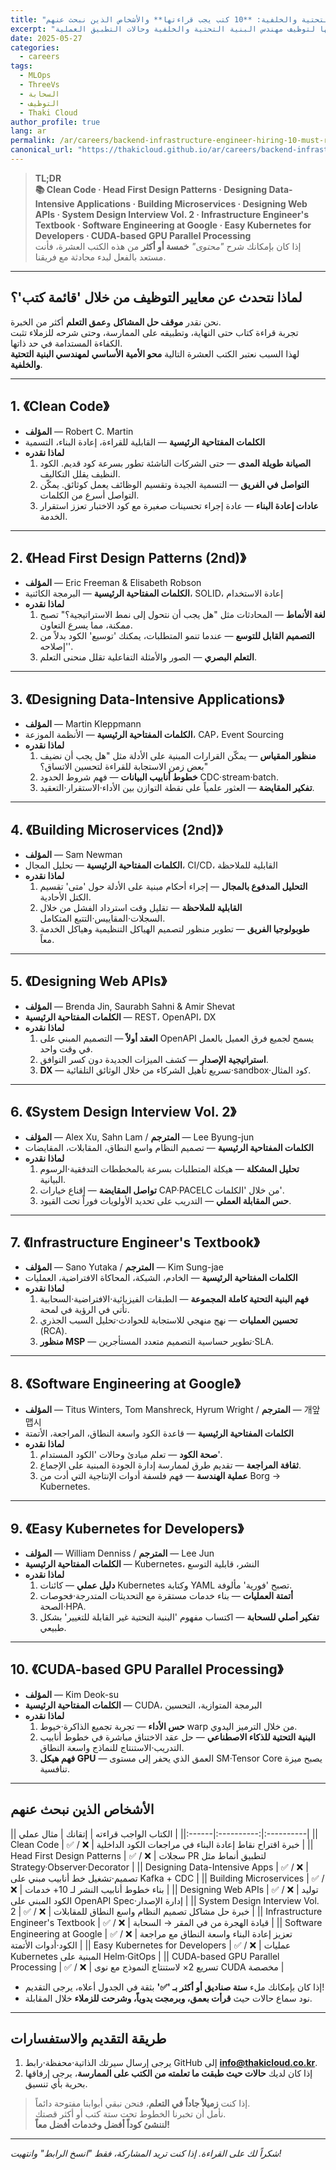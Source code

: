 ```yaml
---
title: "توظيف مهندس البنية التحتية والخلفية: **10 كتب يجب قراءتها** والأشخاص الذين نبحث عنهم"
excerpt: "تقديم الملف المثالي للمرشح ومعايير التوظيف من خلال 10 كتب يجب قراءتها لتوظيف مهندس البنية التحتية والخلفية وحالات التطبيق العملية."
date: 2025-05-27
categories:
  - careers
tags:
  - MLOps
  - ThreeVs
  - السحابة
  - التوظيف
  - Thaki Cloud
author_profile: true
lang: ar
permalink: /ar/careers/backend-infrastructure-engineer-hiring-10-must-read-books/
canonical_url: "https://thakicloud.github.io/ar/careers/backend-infrastructure-engineer-hiring-10-must-read-books/"
---
```


> **TL;DR**  
> **📚 Clean Code · Head First Design Patterns · Designing Data-Intensive Applications · Building Microservices · Designing Web APIs · System Design Interview Vol. 2 · Infrastructure Engineer's Textbook · Software Engineering at Google · Easy Kubernetes for Developers · CUDA-based GPU Parallel Processing**  
> إذا كان بإمكانك شرح *"محتوى"* **خمسة أو أكثر** من هذه الكتب العشرة، فأنت مستعد بالفعل لبدء محادثة مع فريقنا.

---

## لماذا نتحدث عن معايير التوظيف من خلال 'قائمة كتب'؟

نحن نقدر **موقف حل المشاكل** و**عمق التعلم** أكثر من الخبرة.  
تجربة قراءة كتاب حتى النهاية، وتطبيقه على الممارسة، وحتى شرحه للزملاء تثبت الكفاءة المستدامة في حد ذاتها.  
لهذا السبب نعتبر الكتب العشرة التالية **محو الأمية الأساسي لمهندسي البنية التحتية والخلفية**.

---

## 1. 《Clean Code》

* **المؤلف** — Robert C. Martin  
* **الكلمات المفتاحية الرئيسية** — القابلية للقراءة، إعادة البناء، التسمية  
* **لماذا نقدره**  
  1. **الصيانة طويلة المدى** — حتى الشركات الناشئة تطور بسرعة كود قديم. الكود النظيف يقلل التكاليف.  
  2. **التواصل في الفريق** — التسمية الجيدة وتقسيم الوظائف يعمل كوثائق. يمكّن التواصل أسرع من الكلمات.  
  3. **عادات إعادة البناء** — عادة إجراء تحسينات صغيرة مع كود الاختبار تعزز استقرار الخدمة.

---

## 2. 《Head First Design Patterns (2nd)》

* **المؤلف** — Eric Freeman & Elisabeth Robson  
* **الكلمات المفتاحية الرئيسية** — البرمجة الكائنية، SOLID، إعادة الاستخدام  
* **لماذا نقدره**  
  1. **لغة الأنماط** — المحادثات مثل "هل يجب أن نتحول إلى نمط الاستراتيجية؟" تصبح ممكنة، مما يسرع التعاون.  
  2. **التصميم القابل للتوسع** — عندما تنمو المتطلبات، يمكنك 'توسيع' الكود بدلاً من 'إصلاحه'.  
  3. **التعلم البصري** — الصور والأمثلة التفاعلية تقلل منحنى التعلم.

---

## 3. 《Designing Data-Intensive Applications》

* **المؤلف** — Martin Kleppmann  
* **الكلمات المفتاحية الرئيسية** — الأنظمة الموزعة، CAP، Event Sourcing  
* **لماذا نقدره**  
  1. **منظور المقياس** — يمكّن القرارات المبنية على الأدلة مثل "هل يجب أن نضيف بعض زمن الاستجابة للقراءة لتحسين الاتساق؟"  
  2. **خطوط أنابيب البيانات** — فهم شروط الحدود CDC·stream·batch.  
  3. **تفكير المقايضة** — العثور علمياً على نقطة التوازن بين الأداء·الاستقرار·التعقيد.

---

## 4. 《Building Microservices (2nd)》

* **المؤلف** — Sam Newman  
* **الكلمات المفتاحية الرئيسية** — تحليل المجال، CI/CD، القابلية للملاحظة  
* **لماذا نقدره**  
  1. **التحليل المدفوع بالمجال** — إجراء أحكام مبنية على الأدلة حول 'متى' تقسيم الكتل الأحادية.  
  2. **القابلية للملاحظة** — تقليل وقت استرداد الفشل من خلال السجلات·المقاييس·التتبع المتكامل.  
  3. **طوبولوجيا الفريق** — تطوير منظور لتصميم الهياكل التنظيمية وهياكل الخدمة معاً.

---

## 5. 《Designing Web APIs》

* **المؤلف** — Brenda Jin, Saurabh Sahni & Amir Shevat  
* **الكلمات المفتاحية الرئيسية** — REST، OpenAPI، DX  
* **لماذا نقدره**  
  1. **العقد أولاً** — التصميم المبني على OpenAPI يسمح لجميع فرق العميل بالعمل في وقت واحد.  
  2. **استراتيجية الإصدار** — كشف الميزات الجديدة دون كسر التوافق.  
  3. **DX** — تسريع تأهيل الشركاء من خلال الوثائق التلقائية·sandbox·كود المثال.

---

## 6. 《System Design Interview Vol. 2》

* **المؤلف** — Alex Xu, Sahn Lam / **المترجم** — Lee Byung-jun  
* **الكلمات المفتاحية الرئيسية** — تصميم النظام واسع النطاق، المقابلات، المقايضات  
* **لماذا نقدره**  
  1. **تحليل المشكلة** — هيكلة المتطلبات بسرعة بالمخططات التدفقية·الرسوم البيانية.  
  2. **تواصل المقايضة** — إقناع خيارات CAP·PACELC من خلال 'الكلمات'.  
  3. **حس المقابلة العملي** — التدريب على تحديد الأولويات فوراً تحت القيود.

---

## 7. 《Infrastructure Engineer's Textbook》

* **المؤلف** — Sano Yutaka / **المترجم** — Kim Sung-jae  
* **الكلمات المفتاحية الرئيسية** — الخادم، الشبكة، المحاكاة الافتراضية، العمليات  
* **لماذا نقدره**  
  1. **فهم البنية التحتية كاملة المجموعة** — الطبقات الفيزيائية·الافتراضية·السحابية تأتي في الرؤية في لمحة.  
  2. **تحسين العمليات** — نهج منهجي للاستجابة للحوادث·تحليل السبب الجذري (RCA).  
  3. **منظور MSP** — تطوير حساسية التصميم متعدد المستأجرين·SLA.

---

## 8. 《Software Engineering at Google》

* **المؤلف** — Titus Winters, Tom Manshreck, Hyrum Wright / **المترجم** — 개앞맵시  
* **الكلمات المفتاحية الرئيسية** — قاعدة الكود واسعة النطاق، المراجعة، الأتمتة  
* **لماذا نقدره**  
  1. **صحة الكود** — تعلم مبادئ وحالات 'الكود المستدام'.  
  2. **ثقافة المراجعة** — تقديم طرق لممارسة إدارة الجودة المبنية على الإجماع.  
  3. **عملية الهندسة** — فهم فلسفة أدوات الإنتاجية التي أدت من Borg → Kubernetes.

---

## 9. 《Easy Kubernetes for Developers》

* **المؤلف** — William Denniss / **المترجم** — Lee Jun  
* **الكلمات المفتاحية الرئيسية** — Kubernetes، النشر، قابلية التوسع  
* **لماذا نقدره**  
  1. **دليل عملي** — كائنات Kubernetes وكتابة YAML تصبح 'فورية' مألوفة.  
  2. **أتمتة العمليات** — بناء خدمات مستقرة مع التحديثات المتدرجة·فحوصات الصحة·HPA.  
  3. **تفكير أصلي للسحابة** — اكتساب مفهوم 'البنية التحتية غير القابلة للتغيير' بشكل طبيعي.

---

## 10. 《CUDA-based GPU Parallel Processing》

* **المؤلف** — Kim Deok-su  
* **الكلمات المفتاحية الرئيسية** — CUDA، البرمجة المتوازية، التحسين  
* **لماذا نقدره**  
  1. **حس الأداء** — تجربة تجميع الذاكرة·خيوط warp من خلال الترميز اليدوي.  
  2. **البنية التحتية للذكاء الاصطناعي** — حل عقد الاختناق مباشرة في خطوط أنابيب التدريب·الاستنتاج للنماذج واسعة النطاق.  
  3. **فهم هيكل GPU** — العمق الذي يحفر إلى مستوى SM·Tensor Core يصبح ميزة تنافسية.

---

## الأشخاص الذين نبحث عنهم

|| الكتاب الواجب قراءته | إتقانك | مثال عملي |
||:------|:----------:|:----------|
|| Clean Code | ✅ / ❌ | خبرة اقتراح نقاط إعادة البناء في مراجعات الكود الداخلية |
|| Head First Design Patterns | ✅ / ❌ | سجلات PR لتطبيق أنماط مثل Strategy·Observer·Decorator |
|| Designing Data-Intensive Apps | ✅ / ❌ | تصميم·تشغيل خط أنابيب مبني على Kafka + CDC |
|| Building Microservices | ✅ / ❌ | بناء خطوط أنابيب النشر لـ 10+ خدمات |
|| Designing Web APIs | ✅ / ❌ | توليد الكود المبني على OpenAPI Spec·إدارة الإصدار |
|| System Design Interview Vol. 2 | ✅ / ❌ | خبرة حل مشاكل تصميم النظام واسع النطاق للمقابلات |
|| Infrastructure Engineer's Textbook | ✅ / ❌ | قيادة الهجرة من في المقر → السحابة |
|| Software Engineering at Google | ✅ / ❌ | تعزيز إعادة البناء واسعة النطاق مع مراجعة الكود·أدوات الأتمتة |
|| Easy Kubernetes for Developers | ✅ / ❌ | عمليات Kubernetes المبنية على Helm·GitOps |
|| CUDA-based GPU Parallel Processing | ✅ / ❌ | تسريع 2× لاستنتاج النموذج مع نوى CUDA مخصصة |

* إذا كان بإمكانك ملء **ستة صناديق أو أكثر بـ '✅'** بثقة في الجدول أعلاه، يرجى التقديم!  
* نود سماع حالات حيث **قرأت بعمق، وبرمجت يدوياً، وشرحت للزملاء** خلال المقابلة.

---

## طريقة التقديم والاستفسارات

1. يرجى إرسال سيرتك الذاتية·محفظة·رابط GitHub إلى **info@thakicloud.co.kr**.  
2. إذا كان لديك **حالات حيث طبقت ما تعلمته من الكتب على الممارسة**، يرجى إرفاقها بحرية بأي تنسيق.  

> إذا كنت **زميلاً جاداً في التعلم**، فنحن نبقي أبوابنا مفتوحة دائماً.  
> نأمل أن تخبرنا الخطوط تحت ستة كتب أو أكثر قصتك.  
> **لننشئ كوداً أفضل وخدمات أفضل معاً!**

---

*شكراً لك على القراءة. إذا كنت تريد المشاركة، فقط "انسخ الرابط" وانتهيت!*
